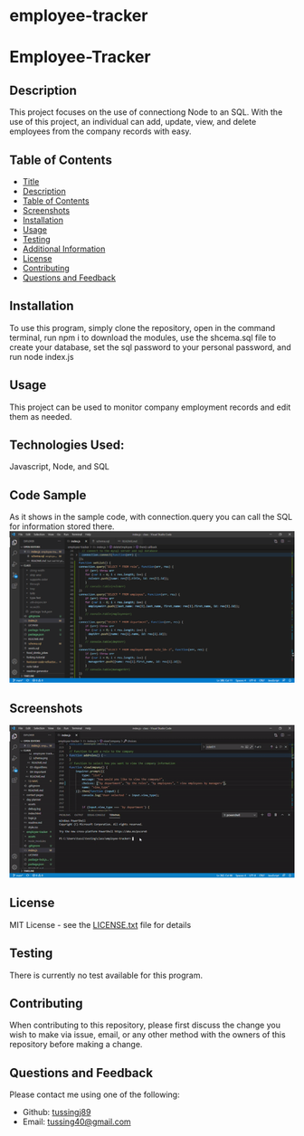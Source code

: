 # employee-tracker
  
  # Employee-Tracker
 
  ## Description
  This project focuses on the use of connectiong Node to an SQL. With the use of this project, an individual can add, update, view, and delete employees from the company records with easy.
  
  ## Table of Contents
  - [Title](#Title)
  - [Description](#description)
  - [Table of Contents](#table-of-contents)
  - [Screenshots](#screenshots)
  - [Installation](#installation)
  - [Usage](#usage)
  - [Testing](#testing)
  - [Additional Information](#additional-information)
  - [License](#license)
  - [Contributing](#contributing)
  - [Questions and Feedback](#questions-and-feedback)

  ## Installation
   To use this program, simply clone the repository, open in the command terminal, run npm i to download the modules, use the shcema.sql file to create your database, set the sql password to your personal password, and run node index.js

  ## Usage
  This project can be used to monitor company employment records and edit them as needed.

  ## Technologies Used:
  Javascript, Node, and SQL

  ## Code Sample
  As it shows in the sample code, with connection.query you can call the SQL for information stored there.
  <img src="./assets/sampleCode.png" alt="Employee-Tracker"/>

  ## Screenshots
  <img src="./assets/screenshot.gif" alt="Employee-Tracker"/>

  ## License
  MIT License - see the [LICENSE.txt](https://github.com/tussingj89/Employee-Tracker/blob/main/LICENSE.txt) file for details
  
  ## Testing 
  There is currently no test available for this program.

  ## Contributing
  When contributing to this repository, please first discuss the change you wish to make via issue, email, or any other method with the owners of this repository before making a change.
  
  ## Questions and Feedback
  Please contact me using one of the following:
  - Github: [tussingj89](https://gist.github.com/tussingj89)
  - Email: tussing40@gmail.com
